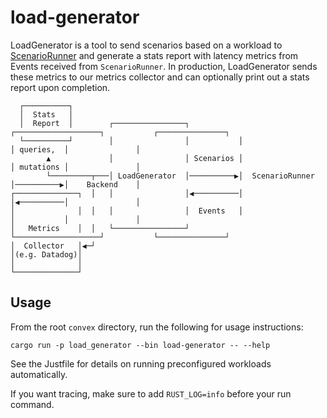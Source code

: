 # load-generator

LoadGenerator is a tool to send scenarios based on a workload to
[ScenarioRunner](../../npm-packages/scenario-runner/README.md) and generate a
stats report with latency metrics from Events received from `ScenarioRunner`. In
production, LoadGenerator sends these metrics to our metrics collector and can
optionally print out a stats report upon completion.

```
  ┌──────────┐
  │  Stats   │
  │  Report  │        ┌────────────────┐           ┌───────────────────┐           ┌───────────────┐
  └──────────┘        │                │           │                   │ queries,  │               │
        ▲             │                │ Scenarios │                   │ mutations │               │
        └─────────┬───│ LoadGenerator  │──────────▶│  ScenarioRunner   │──────────▶│    Backend    │
┌──────────────┐  │   │                │◀──────────│                   │◀──────────│               │
│              │  │   │                │  Events   │                   │           │               │
│   Metrics    │  │   └────────────────┘           └───────────────────┘           └───────────────┘
│  Collector   │◀─┘
│(e.g. Datadog)│
│              │
└──────────────┘
```

## Usage

From the root `convex` directory, run the following for usage instructions:

```shell
cargo run -p load_generator --bin load-generator -- --help
```

See the Justfile for details on running preconfigured workloads automatically.

If you want tracing, make sure to add `RUST_LOG=info` before your run command.
